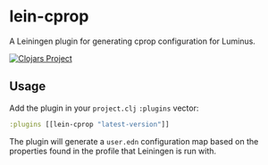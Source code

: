 # lein-cprop

A Leiningen plugin for generating cprop configuration for Luminus.


[![Clojars Project](https://img.shields.io/clojars/v/lein-cprop.svg)](https://clojars.org/lein-cprop)


## Usage

Add the plugin in your `project.clj` `:plugins` vector:

```clojure
:plugins [[lein-cprop "latest-version"]]
```

The plugin will generate a `user.edn` configuration map based on the properties found in the profile that Leiningen is run with.


